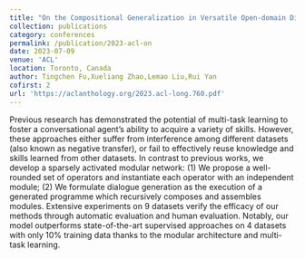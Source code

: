 ```yaml
---
title: "On the Compositional Generalization in Versatile Open-domain Dialogue"
collection: publications
category: conferences
permalink: /publication/2023-acl-on
date: 2023-07-09
venue: 'ACL'
location: Toronto, Canada
author: Tingchen Fu,Xueliang Zhao,Lemao Liu,Rui Yan
cofirst: 2
url: 'https://aclanthology.org/2023.acl-long.760.pdf'
---
```


Previous research has demonstrated the potential of multi-task learning to foster a conversational agent’s ability to acquire a variety of skills. However, these approaches either suffer from interference among different datasets (also known as negative transfer), or fail to effectively reuse knowledge and skills learned from other datasets. In contrast to previous works, we develop a sparsely activated modular network: (1) We propose a well-rounded set of operators and instantiate each operator with an independent module; (2) We formulate dialogue generation as the execution of a generated programme which recursively composes and assembles modules. Extensive experiments on 9 datasets verify the efficacy of our methods through automatic evaluation and human evaluation. Notably, our model outperforms state-of-the-art supervised approaches on 4 datasets with only 10% training data thanks to the modular architecture and multi-task learning.
